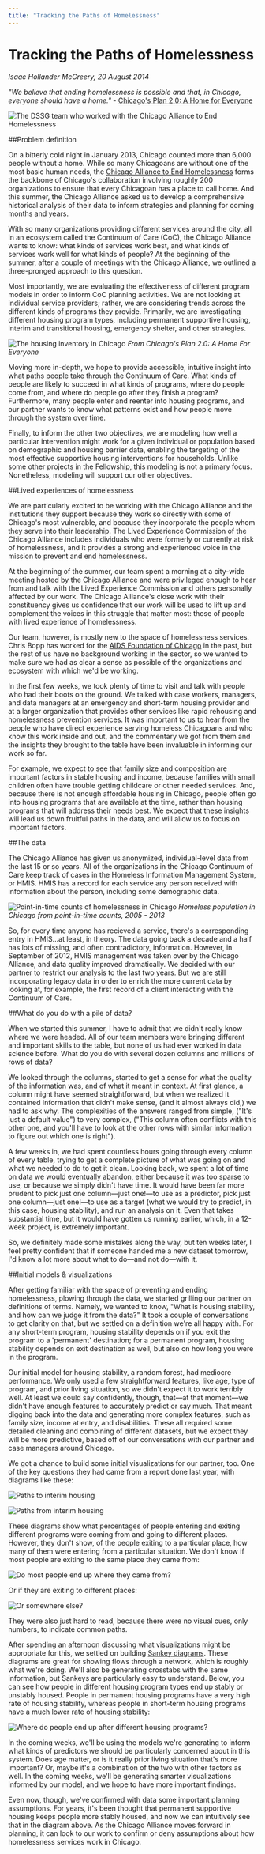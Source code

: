 ```yaml
---
title: "Tracking the Paths of Homelessness"
---
```


Tracking the Paths of Homelessness
===

*Isaac Hollander McCreery, 20 August 2014*

*"We believe that ending homelessness is possible and that, in Chicago, everyone should have a home."* - [Chicago's Plan 2.0: A Home for Everyone](http://www.cityofchicago.org/city/en/depts/fss/supp_info/plan_to_homelessness.html)

![The DSSG team who worked with the Chicago Alliance to End Homelessness](media/homelessness/team.png)

##Problem definition

On a bitterly cold night in January 2013, Chicago counted more than 6,000 people without a home. While so many Chicagoans are without one of the most basic human needs, the [Chicago Alliance to End Homelessness](http://www.allchicago.org/division/chicago-alliance) forms the backbone of Chicago's collaboration involving roughly 200 organizations to ensure that every Chicagoan has a place to call home.  And this summer, the Chicago Alliance asked us to develop a comprehensive historical analysis of their data to inform strategies and planning for coming months and years.

With so many organizations providing different services around the city, all in an ecosystem called the Continuum of Care (CoC), the Chicago Alliance wants to know: what kinds of services work best, and what kinds of services work well for what kinds of people?  At the beginning of the summer, after a couple of meetings with the Chicago Alliance, we outlined a three-pronged approach to this question.

Most importantly, we are evaluating the effectiveness of different program models in order to inform CoC planning activities.  We are not looking at individual service providers; rather, we are considering trends across the different kinds of programs they provide.  Primarily, we are investigating different housing program types, including permanent supportive housing, interim and transitional housing, emergency shelter, and other strategies.

![The housing inventory in Chicago](media/homelessness/inventory.png)
*From Chicago's Plan 2.0: A Home For Everyone*

Moving more in-depth, we hope to provide accessible, intuitive insight into what paths people take through the Continuum of Care.  What kinds of people are likely to succeed in what kinds of programs, where do people come from, and where do people go after they finish a program?  Furthermore, many people enter and reenter into housing programs, and our partner wants to know what patterns exist and how people move through the system over time.

Finally, to inform the other two objectives, we are modeling how well a particular intervention might work for a given individual or population based on demographic and housing barrier data, enabling the targeting of the most effective supportive housing interventions for households.  Unlike some other projects in the Fellowship, this modeling is not a primary focus. Nonetheless, modeling will support our other objectives.

##Lived experiences of homelessness

We are particularly excited to be working with the Chicago Alliance and the institutions they support because they work so directly with some of Chicago's most vulnerable, and because they incorporate the people whom they serve into their leadership.  The Lived Experience Commission of the Chicago Alliance includes individuals who were formerly or currently at risk of homelessness, and it provides a strong and experienced voice in the mission to prevent and end homelessness.

At the beginning of the summer, our team spent a morning at a city-wide meeting hosted by the Chicago Alliance and were privileged enough to hear from and talk with the Lived Experience Commission and others personally affected by our work.  The Chicago Alliance's close work with their constituency gives us confidence that our work will be used to lift up and complement the voices in this struggle that matter most: those of people with lived experience of homelessness.

Our team, however, is mostly new to the space of homelessness services.  Chris Bopp has worked for the [AIDS Foundation of Chicago](http://www.aidschicago.org/) in the past, but the rest of us have no background working in the sector, so we wanted to make sure we had as clear a sense as possible of the organizations and ecosystem with which we'd be working.

In the first few weeks, we took plenty of time to visit and talk with people who had their boots on the ground.  We talked with case workers, managers, and data managers at an emergency and short-term housing provider and at a larger organization that provides other services like rapid rehousing and homelessness prevention services.  It was important to us to hear from the people who have direct experience serving homeless Chicagoans and who know this work inside and out, and the commentary we got from them and the insights they brought to the table have been invaluable in informing our work so far.

For example, we expect to see that family size and composition are important factors in stable housing and income, because families with small children often have trouble getting childcare or other needed services.  And, because there is not enough affordable housing in Chicago, people often go into housing programs that are available at the time, rather than housing programs that will address their needs best.  We expect that these insights will lead us down fruitful paths in the data, and will allow us to focus on important factors.

##The data

The Chicago Alliance has given us anonymized, individual-level data from the last 15 or so years.  All of the organizations in the Chicago Continuum of Care keep track of cases in the Homeless Information Management System, or HMIS.  HMIS has a record for each service any person received with information about the person, including some demographic data.

![Point-in-time counts of homelessness in Chicago](media/homelessness/pitcs.png)
*Homeless population in Chicago from point-in-time counts, 2005 - 2013*

So, for every time anyone has recieved a service, there's a corresponding entry in HMIS...at least, in theory.  The data going back a decade and a half has lots of missing, and often contradictory, information.  However, in September of 2012, HMIS management was taken over by the Chicago Alliance, and data quality improved dramatically.  We decided with our partner to restrict our analysis to the last two years.  But we are still incorporating legacy data in order to enrich the more current data by looking at, for example, the first record of a client interacting with the Continuum of Care.

##What do you do with a pile of data?

When we started this summer, I have to admit that we didn't really know where we were headed.  All of our team members were bringing different and important skills to the table, but none of us had ever worked in data science before.  What do you do with several dozen columns and millions of rows of data?

We looked through the columns, started to get a sense for what the quality of the information was, and of what it meant in context.  At first glance, a column might have seemed straightforward, but when we realized it contained information that didn't make sense, (and it almost always did,) we had to ask why.  The complexities of the answers ranged from simple, ("It's just a default value") to very complex, ("This column often conflicts with this other one, and you'll have to look at the other rows with similar information to figure out which one is right").

A few weeks in, we had spent countless hours going through every column of every table, trying to get a complete picture of what was going on and what we needed to do to get it clean.  Looking back, we spent a lot of time on data we would eventually abandon, either because it was too sparse to use, or because we simply didn't have time.  It would have been far more prudent to pick just one column—just one!—to use as a predictor, pick just one column—just one!—to use as a target (what we would try to predict, in this case, housing stability), and run an analysis on it.  Even that takes substantial time, but it would have gotten us running earlier, which, in a 12-week project, is extremely important.

So, we definitely made some mistakes along the way, but ten weeks later, I feel pretty confident that if someone handed me a new dataset tomorrow, I'd know a lot more about what to do—and not do—with it.

##Initial models & visualizations

After getting familiar with the space of preventing and ending homelessness, plowing through the data, we started grilling our partner on definitions of terms.  Namely, we wanted to know, "What is housing stability, and how can we judge it from the data?"  It took a couple of conversations to get clarity on that, but we settled on a definition we're all happy with.  For any short-term program, housing stability depends on if you exit the program to a 'permanent' destination; for a permanent program, housing stability depends on exit destination as well, but also on how long you were in the program.

Our initial model for housing stability, a random forest, had mediocre performance.  We only used a few straightforward features, like age, type of program, and prior living situation, so we didn't expect it to work terribly well.  At least we could say confidently, though, that—at that moment—we didn't have enough features to accurately predict or say much.  That meant digging back into the data and generating more complex features, such as family size, income at entry, and disabilities.  These all required some detailed cleaning and combining of different datasets, but we expect they will be more predictive, based off of our conversations with our partner and case managers around Chicago.

We got a chance to build some initial visualizations for our partner, too.  One of the key questions they had came from a report done last year, with diagrams like these:

![Paths to interim housing](media/homelessness/homeless-report1.png)

![Paths from interim housing](media/homelessness/homeless-report2.png)

These diagrams show what percentages of people entering and exiting different programs were coming from and going to different places.  However, they don't show, of the people exiting to a particular place, how many of them were entering from a particular situation.  We don't know if most people are exiting to the same place they came from:

![Do most people end up where they came from?](media/homelessness/stay.png)

Or if they are exiting to different places:

![Or somewhere else?](media/homelessness/cross.png)

They were also just hard to read, because there were no visual cues, only numbers, to indicate common paths.

After spending an afternoon discussing what visualizations might be appropriate for this, we settled on building [Sankey diagrams](http://en.wikipedia.org/wiki/Sankey_diagram).  These diagrams are great for showing flows through a network, which is roughly what we're doing.  We'll also be generating crosstabs with the same information, but Sankeys are particularly easy to understand.  Below, you can see how people in different housing program types end up stably or unstably housed.  People in permanent housing programs have a very high rate of housing stability, whereas people in short-term housing programs have a much lower rate of housing stability:

![Where do people end up after different housing programs?](media/homelessness/sankey.png)

In the coming weeks, we'll be using the models we're generating to inform what kinds of predictors we should be particularly concerned about in this system.  Does age matter, or is it really prior living situation that's more important?  Or, maybe it's a combination of the two with other factors as well.  In the coming weeks, we'll be generating smarter visualizations informed by our model, and we hope to have more important findings.

Even now, though, we've confirmed with data some important planning assumptions.  For years, it's been thought that permanent supportive housing keeps people more stably housed, and now we can intuitively see that in the diagram above.  As the Chicago Alliance moves forward in planning, it can look to our work to confirm or deny assumptions about how homelessness services work in Chicago.
